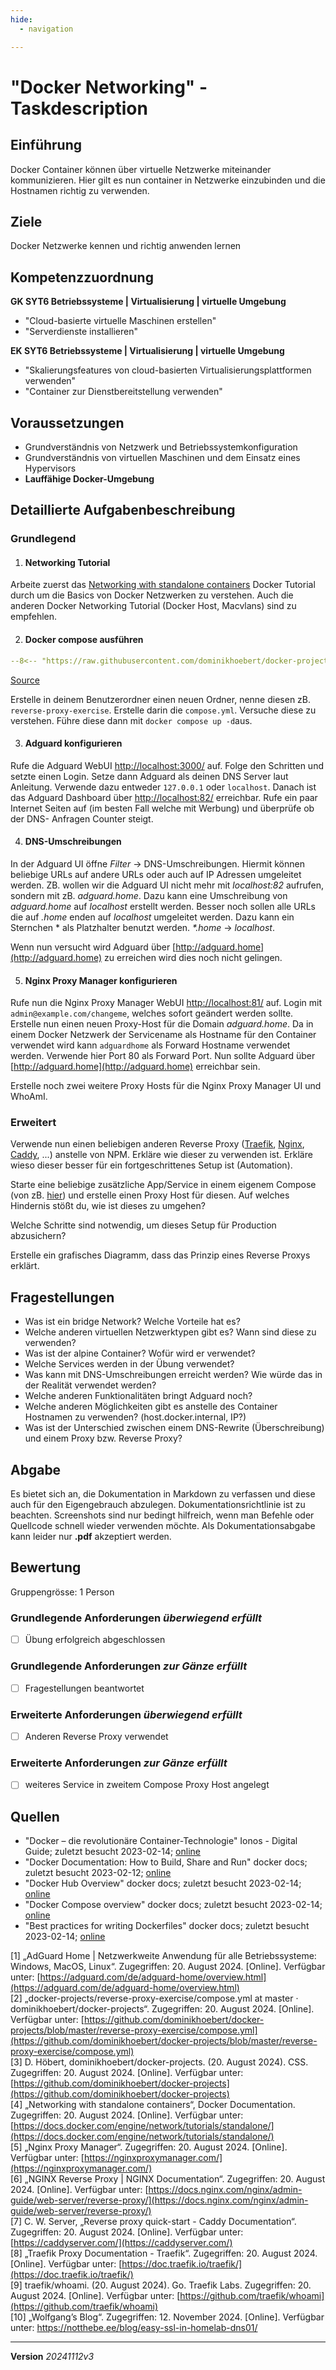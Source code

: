 ```yaml
---
hide:
  - navigation

---
```


# "Docker Networking" - Taskdescription

## Einführung

Docker Container können über virtuelle Netzwerke miteinander kommunizieren. Hier gilt es nun container in Netzwerke einzubinden und die Hostnamen richtig zu verwenden.

## Ziele

Docker Netzwerke kennen und richtig anwenden lernen

## Kompetenzzuordnung

**GK SYT6 Betriebssysteme | Virtualisierung | virtuelle Umgebung**  

* "Cloud-basierte virtuelle Maschinen erstellen"  
* "Serverdienste installieren"

**EK SYT6 Betriebssysteme | Virtualisierung | virtuelle Umgebung**  

* "Skalierungsfeatures von cloud-basierten Virtualisierungsplattformen verwenden"
* "Container zur Dienstbereitstellung verwenden"

## Voraussetzungen

* Grundverständnis von Netzwerk und Betriebssystemkonfiguration
* Grundverständnis von virtuellen Maschinen und dem Einsatz eines Hypervisors
* **Lauffähige Docker-Umgebung**

## Detaillierte Aufgabenbeschreibung

### Grundlegend

1. #### Networking  Tutorial

Arbeite zuerst das [Networking with standalone containers](https://docs.docker.com/engine/network/tutorials/standalone/) Docker Tutorial durch um die Basics von Docker Netzwerken zu verstehen. Auch die anderen Docker Networking Tutorial (Docker Host, Macvlans) sind zu empfehlen.

2. #### Docker compose ausführen

``` yaml title="compose.yml"
--8<-- "https://raw.githubusercontent.com/dominikhoebert/docker-projects/master/reverse-proxy-exercise/compose.yml"
```

[Source](https://github.com/dominikhoebert/docker-projects/blob/master/reverse-proxy-exercise/compose.yml)

Erstelle in deinem Benutzerordner einen neuen Ordner, nenne diesen zB. `reverse-proxy-exercise`. Erstelle darin die `compose.yml`. Versuche diese zu verstehen. Führe diese dann mit `docker compose up -d`aus.

3. #### Adguard konfigurieren

Rufe die Adguard WebUI [http://localhost:3000/](http://localhost:3000/) auf. Folge den Schritten und setzte einen Login. Setze dann Adguard als deinen DNS Server laut Anleitung. Verwende dazu entweder `127.0.0.1` oder `localhost`. Danach ist das Adguard Dashboard über [http://localhost:82/](http://localhost:82/) erreichbar. Rufe ein paar Internet Seiten auf (im besten Fall welche mit Werbung) und überprüfe ob der DNS- Anfragen Counter steigt.

4. #### DNS-Umschreibungen

In der Adguard UI öffne *Filter* → DNS-Umschreibungen. Hiermit können beliebige URLs auf andere URLs oder auch auf IP Adressen umgeleitet werden. ZB. wollen wir die Adguard UI nicht mehr mit *localhost:82* aufrufen, sondern mit zB. *adguard.home*. Dazu kann eine Umschreibung von *adguard.home* auf *localhost* erstellt werden. Besser noch sollen alle URLs die auf *.home* enden auf *localhost* umgeleitet werden. Dazu kann ein Sternchen * als Platzhalter benutzt werden. *\*.home* → *localhost*.

Wenn nun versucht wird Adguard über [http://adguard.home](http://adguard.home) zu erreichen wird dies noch nicht gelingen. 

5. #### Nginx Proxy Manager konfigurieren

Rufe nun die Nginx Proxy Manager WebUI [http://localhost:81/](http://localhost:81/) auf. Login mit `admin@example.com/changeme`, welches sofort geändert werden sollte. Erstelle nun einen neuen Proxy-Host für die Domain *adguard.home*. Da in einem Docker Netzwerk der Servicename als Hostname für den Container verwendet wird kann  `adguardhome` als Forward Hostname verwendet werden. Verwende hier Port 80 als Forward Port. Nun sollte Adguard über [http://adguard.home](http://adguard.home) erreichbar sein.

Erstelle noch zwei weitere Proxy Hosts für die Nginx Proxy Manager UI und WhoAmI.

### Erweitert

Verwende nun einen beliebigen anderen Reverse Proxy ([Traefik](https://doc.traefik.io/traefik/), [Nginx](https://docs.nginx.com/nginx/admin-guide/web-server/reverse-proxy/), [Caddy](https://caddyserver.com/docs/quick-starts/reverse-proxy), ...) anstelle von NPM. Erkläre wie dieser zu verwenden ist. Erkläre wieso dieser besser für ein fortgeschrittenes Setup ist (Automation).

Starte eine beliebige zusätzliche App/Service in einem eigenem Compose (von zB. [hier](https://github.com/dominikhoebert/docker-projects)) und erstelle einen Proxy Host für diesen. Auf welches Hindernis stößt du, wie ist dieses zu umgehen?

Welche Schritte sind notwendig, um dieses Setup für Production abzusichern?

Erstelle ein grafisches Diagramm, dass das Prinzip eines Reverse Proxys erklärt.

## Fragestellungen

- Was ist ein bridge Network? Welche Vorteile hat es?
- Welche anderen virtuellen Netzwerktypen gibt es? Wann sind diese zu verwenden?
- Was ist der alpine Container? Wofür wird er verwendet?
- Welche Services werden in der Übung verwendet?
- Was kann mit DNS-Umschreibungen erreicht werden? Wie würde das in der Realität verwendet werden?
- Welche anderen Funktionalitäten bringt Adguard noch?
- Welche anderen Möglichkeiten gibt es anstelle des Container Hostnamen zu verwenden? (host.docker.internal, IP?)
- Was ist der Unterschied zwischen einem DNS-Rewrite (Überschreibung) und einem Proxy bzw. Reverse Proxy?

## Abgabe

Es bietet sich an, die Dokumentation in Markdown zu verfassen und diese auch für den Eigengebrauch abzulegen. Dokumentationsrichtlinie ist zu beachten. Screenshots sind nur bedingt hilfreich, wenn man Befehle oder Quellcode schnell wieder verwenden möchte. Als Dokumentationsabgabe kann leider nur **.pdf** akzeptiert werden.

## Bewertung

Gruppengrösse: 1 Person

### Grundlegende Anforderungen *überwiegend erfüllt*

- [ ] Übung erfolgreich abgeschlossen

###  Grundlegende Anforderungen *zur  Gänze erfüllt*

- [ ] Fragestellungen beantwortet

### Erweiterte Anforderungen *überwiegend erfüllt*

- [ ] Anderen Reverse Proxy verwendet

###  Erweiterte Anforderungen *zur  Gänze erfüllt*

- [ ] weiteres Service in zweitem Compose Proxy Host angelegt

## Quellen

* "Docker – die revolutionäre Container-Technologie" Ionos - Digital Guide; zuletzt besucht 2023-02-14; [online](https://www.ionos.de/digitalguide/server/knowhow/was-ist-docker/)
* "Docker Documentation: How to Build, Share and Run" docker docs; zuletzt besucht 2023-02-12; [online](https://docs.docker.com/)
* "Docker Hub Overview" docker docs; zuletzt besucht 2023-02-14; [online](https://docs.docker.com/docker-hub/)
* "Docker Compose overview" docker docs; zuletzt besucht 2023-02-14; [online](https://docs.docker.com/compose/)
* "Best practices for writing Dockerfiles" docker docs; zuletzt besucht 2023-02-14; [online](https://docs.docker.com/develop/develop-images/dockerfile_best-practices/)

[1] „AdGuard Home | Netzwerkweite Anwendung für alle Betriebssysteme: Windows, MacOS, Linux“. Zugegriffen: 20. August 2024. [Online]. Verfügbar unter: [https://adguard.com/de/adguard-home/overview.html](https://adguard.com/de/adguard-home/overview.html)  
[2] „docker-projects/reverse-proxy-exercise/compose.yml at master · dominikhoebert/docker-projects“. Zugegriffen: 20. August 2024. [Online]. Verfügbar unter: [https://github.com/dominikhoebert/docker-projects/blob/master/reverse-proxy-exercise/compose.yml](https://github.com/dominikhoebert/docker-projects/blob/master/reverse-proxy-exercise/compose.yml)  
[3] D. Höbert, dominikhoebert/docker-projects. (20. August 2024). CSS. Zugegriffen: 20. August 2024. [Online]. Verfügbar unter: [https://github.com/dominikhoebert/docker-projects](https://github.com/dominikhoebert/docker-projects)  
[4] „Networking with standalone containers“, Docker Documentation. Zugegriffen: 20. August 2024. [Online]. Verfügbar unter: [https://docs.docker.com/engine/network/tutorials/standalone/](https://docs.docker.com/engine/network/tutorials/standalone/)  
[5] „Nginx Proxy Manager“. Zugegriffen: 20. August 2024. [Online]. Verfügbar unter: [https://nginxproxymanager.com/](https://nginxproxymanager.com/)  
[6] „NGINX Reverse Proxy | NGINX Documentation“. Zugegriffen: 20. August 2024. [Online]. Verfügbar unter: [https://docs.nginx.com/nginx/admin-guide/web-server/reverse-proxy/](https://docs.nginx.com/nginx/admin-guide/web-server/reverse-proxy/)  
[7] C. W. Server, „Reverse proxy quick-start - Caddy Documentation“. Zugegriffen: 20. August 2024. [Online]. Verfügbar unter: [https://caddyserver.com/](https://caddyserver.com/)  
[8] „Traefik Proxy Documentation - Traefik“. Zugegriffen: 20. August 2024. [Online]. Verfügbar unter: [https://doc.traefik.io/traefik/](https://doc.traefik.io/traefik/)  
[9] traefik/whoami. (20. August 2024). Go. Traefik Labs. Zugegriffen: 20. August 2024. [Online]. Verfügbar unter: [https://github.com/traefik/whoami](https://github.com/traefik/whoami)  
[10] „Wolfgang’s Blog“. Zugegriffen: 12. November 2024. [Online]. Verfügbar unter: https://notthebe.ee/blog/easy-ssl-in-homelab-dns01/


---

**Version** *20241112v3*
